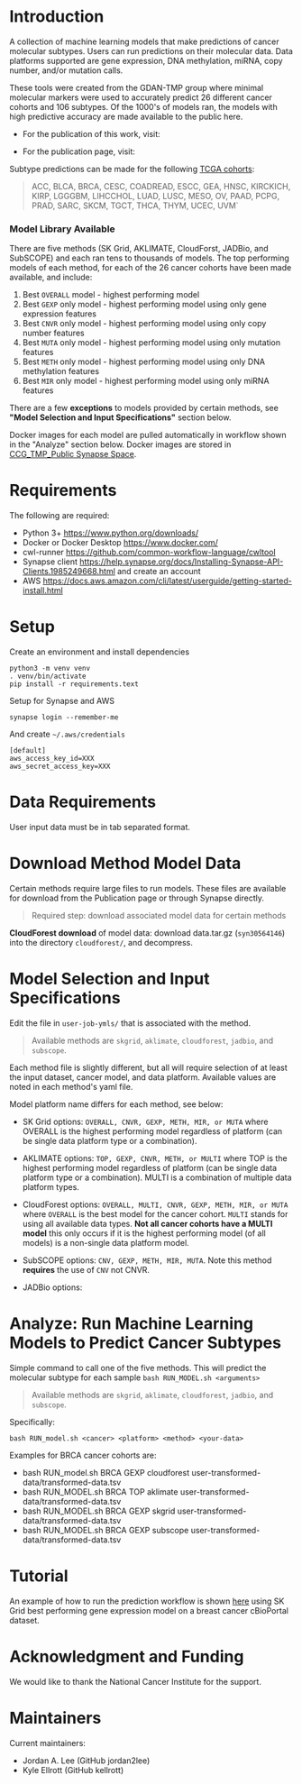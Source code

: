 # Introduction
A collection of machine learning models that make predictions of cancer molecular subtypes. Users can run predictions on their molecular data. Data platforms supported are gene expression, DNA methylation, miRNA, copy number, and/or mutation calls.

These tools were created from the GDAN-TMP group where minimal molecular markers were used to accurately predict 26 different cancer cohorts and 106 subtypes. Of the 1000's of models ran, the models with high predictive accuracy are made available to the public here.

+ For the publication of this work, visit:  <ADD LINK>

+ For the publication page, visit: <ADD LINK>

Subtype predictions can be made for the following [TCGA cohorts](https://gdc.cancer.gov/resources-tcga-users/tcga-code-tables/tcga-study-abbreviations):

> ACC, BLCA, BRCA, CESC, COADREAD, ESCC, GEA, HNSC, KIRCKICH, KIRP, LGGGBM, LIHCCHOL, LUAD, LUSC, MESO, OV, PAAD, PCPG, PRAD, SARC, SKCM, TGCT, THCA, THYM, UCEC, UVM`

### Model Library Available
There are five methods (SK Grid, AKLIMATE, CloudForst, JADBio, and SubSCOPE) and each ran tens to thousands of models. The top performing models of each method, for each of the 26 cancer cohorts have been made available, and include:

1. Best `OVERALL` model - highest performing model
2. Best `GEXP` only model - highest performing model using only gene expression features
3. Best `CNVR` only model - highest performing model using only copy number features
4. Best `MUTA` only model - highest performing model using only mutation features
5. Best `METH` only model - highest performing model using only DNA methylation features
6. Best `MIR` only model - highest performing model using only miRNA features

There are a few **exceptions** to models provided by certain methods, see **"Model Selection and Input Specifications"** section below.

Docker images for each model are pulled automatically in workflow shown in the "Analyze" section below. Docker images are stored in [CCG_TMP_Public Synapse Space](https://www.synapse.org/#!Synapse:syn29568296/docker/).

# Requirements
The following are required:

+ Python 3+ https://www.python.org/downloads/
+ Docker or Docker Desktop https://www.docker.com/
+ cwl-runner https://github.com/common-workflow-language/cwltool
+ Synapse client https://help.synapse.org/docs/Installing-Synapse-API-Clients.1985249668.html and create an account
+ AWS https://docs.aws.amazon.com/cli/latest/userguide/getting-started-install.html


# Setup
Create an environment and install dependencies
```
python3 -m venv venv
. venv/bin/activate
pip install -r requirements.text
```

Setup for Synapse and AWS
```
synapse login --remember-me
```
And create `~/.aws/credentials`
```
[default]
aws_access_key_id=XXX
aws_secret_access_key=XXX
```


# Data Requirements
User input data must be in tab separated format.

# Download Method Model Data
Certain methods require large files to run models. These files are available for download from the Publication page or through Synapse directly.

> Required step: download associated model data for certain methods

**CloudForest download** of model data: download data.tar.gz (`syn30564146`) into the directory `cloudforest/`, and decompress.


# Model Selection and Input Specifications
Edit the file in `user-job-ymls/` that is associated with the method.

> Available methods are `skgrid`, `aklimate`, `cloudforest`, `jadbio`, and `subscope`.

Each method file is slightly different, but all will require selection of at least the input dataset, cancer model, and data platform. Available values are noted in each method's yaml file.

Model platform name differs for each method, see below:

+ SK Grid options: `OVERALL, CNVR, GEXP, METH, MIR, or MUTA` where OVERALL is the highest performing model regardless of platform (can be single data platform type or a combination).

+ AKLIMATE options: `TOP, GEXP, CNVR, METH, or MULTI` where TOP is the highest performing model regardless of platform (can be single data platform type or a combination). MULTI is a combination of multiple data platform types.

+ CloudForest options: `OVERALL, MULTI, CNVR, GEXP, METH, MIR, or MUTA` where `OVERALL` is the best model for the cancer cohort. `MULTI` stands for using all available data types. **Not all cancer cohorts have a MULTI model** this only occurs if it is the highest performing model (of all models) is a non-single data platform model.

+ SubSCOPE options: `CNV, GEXP, METH, MIR, MUTA`. Note this method **requires** the use of `CNV` not CNVR.

+ JADBio options:

# Analyze: Run Machine Learning Models to Predict Cancer Subtypes
Simple command to call one of the five methods. This will predict the molecular subtype for each sample `bash RUN_MODEL.sh <arguments>`

> Available methods are `skgrid`, `aklimate`, `cloudforest`, `jadbio`, and `subscope`.

Specifically:
```
bash RUN_model.sh <cancer> <platform> <method> <your-data>
```

Examples for BRCA cancer cohorts are:
+ bash RUN_model.sh BRCA GEXP cloudforest user-transformed-data/transformed-data.tsv
+ bash RUN_MODEL.sh BRCA TOP aklimate user-transformed-data/transformed-data.tsv
+ bash RUN_MODEL.sh BRCA GEXP skgrid user-transformed-data/transformed-data.tsv
+ bash RUN_MODEL.sh BRCA GEXP subscope user-transformed-data/transformed-data.tsv


# Tutorial
An example of how to run the prediction workflow is shown [here](tutorial/README.md) using SK Grid best performing gene expression model on a breast cancer cBioPortal dataset.


# Acknowledgment and Funding
We would like to thank the National Cancer Institute for the support.


# Maintainers
Current maintainers:

+ Jordan A. Lee (GitHub jordan2lee)
+ Kyle Ellrott (GitHub kellrott)
